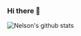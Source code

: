 ### Hi there 👋

![Nelson's github stats](https://github-readme-stats.vercel.app/api?username=nelyj&hide=contribs,prs,issues&count_private=true&show_icons=true)



<!--
**nelyj/nelyj** is a ✨ _special_ ✨ repository because its `README.md` (this file) appears on your GitHub profile.

Here are some ideas to get you started:

- 🔭 I’m currently working on ...
- 🌱 I’m currently learning ...
- 👯 I’m looking to collaborate on ...
- 🤔 I’m looking for help with ...
- 💬 Ask me about ...
- 📫 How to reach me: ...
- 😄 Pronouns: ...
- ⚡ Fun fact: ...
-->
